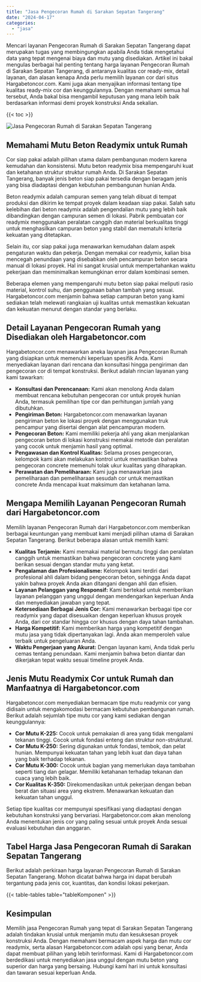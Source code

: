 ```yaml
---
title: "Jasa Pengecoran Rumah di Sarakan Sepatan Tangerang"
date: "2024-04-17"
categories: 
  - "jasa"
---
```



Mencari layanan Pengecoran Rumah di Sarakan Sepatan Tangerang dapat merupakan tugas yang membingungkan apabila Anda tidak mengetahui data yang tepat mengenai biaya dan mutu yang disediakan. Artikel ini bakal mengulas berbagai hal penting tentang harga layanan Pengecoran Rumah di Sarakan Sepatan Tangerang, di antaranya kualitas cor ready-mix, detail layanan, dan alasan kenapa Anda perlu memilih layanan cor dari situs Hargabetoncor.com. Kami juga akan menyajikan informasi tentang tipe kualitas ready-mix cor dan keunggulannya. Dengan memahami semua hal tersebut, Anda bakal bisa mengambil keputusan yang mana lebih baik berdasarkan informasi demi proyek konstruksi Anda sekalian.

{{< toc >}}

![Jasa Pengecoran Rumah di Sarakan Sepatan Tangerang](https://hargareadymixid.github.io/hbc/readymix-hbc%20(7).png)

## Memahami Mutu Beton Readymix untuk Rumah

Cor siap pakai adalah pilihan utama dalam pembangunan modern karena kemudahan dan konsistensi. Mutu beton readymix bisa mempengaruhi kuat dan ketahanan struktur struktur rumah Anda. Di Sarakan Sepatan Tangerang, banyak jenis beton siap pakai tersedia dengan beragam jenis yang bisa diadaptasi dengan kebutuhan pembangunan hunian Anda.

Beton readymix adalah campuran semen yang telah dibuat di tempat produksi dan dikirim ke tempat proyek dalam keadaan siap pakai. Salah satu kelebihan dari beton readymix adalah pengendalian mutu yang lebih baik dibandingkan dengan campuran semen di lokasi. Pabrik pembuatan cor readymix menggunakan peralatan canggih dan material berkualitas tinggi untuk menghasilkan campuran beton yang stabil dan mematuhi kriteria kekuatan yang ditetapkan.

Selain itu, cor siap pakai juga menawarkan kemudahan dalam aspek pengaturan waktu dan pekerja. Dengan memakai cor readymix, kalian bisa mencegah penundaan yang disebabkan oleh pencampuran beton secara manual di lokasi proyek. Hal ini sangat krusial untuk mempertahankan waktu pekerjaan dan meminimalkan kemungkinan error dalam kombinasi semen.

Beberapa elemen yang mempengaruhi mutu beton siap pakai meliputi rasio material, kontrol suhu, dan penggunaan bahan tambah yang sesuai. Hargabetoncor.com menjamin bahwa setiap campuran beton yang kami sediakan telah melewati rangkaian uji kualitas untuk memastikan kekuatan dan kekuatan menurut dengan standar yang berlaku.

## Detail Layanan Pengecoran Rumah yang Disediakan oleh Hargabetoncor.com

Hargabetoncor.com menawarkan aneka layanan jasa Pengecoran Rumah yang disiapkan untuk memenuhi keperluan spesifik Anda. Kami menyediakan layanan dari rencana dan konsultasi hingga pengiriman dan pengecoran cor di tempat konstruksi. Berikut adalah rincian layanan yang kami tawarkan:

- **Konsultasi dan Perencanaan:** Kami akan menolong Anda dalam membuat rencana kebutuhan pengecoran cor untuk proyek hunian Anda, termasuk pemilihan tipe cor dan perhitungan jumlah yang dibutuhkan.
- **Pengiriman Beton:** Hargabetoncor.com menawarkan layanan pengiriman beton ke lokasi proyek dengan menggunakan truk pencampur yang disertai dengan alat pencampuran modern.
- **Pengecoran Beton:** Kami memiliki pekerja ahli yang akan menjalankan pengecoran beton di lokasi konstruksi memakai metode dan peralatan yang cocok untuk menjamin hasil yang optimal.
- **Pengawasan dan Kontrol Kualitas:** Selama proses pengecoran, kelompok kami akan melakukan kontrol untuk memastikan bahwa pengecoran concrete memenuhi tolak ukur kualitas yang diharapkan.
- **Perawatan dan Pemeliharaan:** Kami juga menawarkan jasa pemeliharaan dan pemeliharaan sesudah cor untuk memastikan concrete Anda mencapai kuat maksimum dan ketahanan lama.

## Mengapa Memilih Layanan Pengecoran Rumah dari Hargabetoncor.com

Memilih layanan Pengecoran Rumah dari Hargabetoncor.com memberikan berbagai keuntungan yang membuat kami menjadi pilihan utama di Sarakan Sepatan Tangerang. Berikut beberapa alasan untuk memilih kami:

- **Kualitas Terjamin:** Kami memakai material bermutu tinggi dan peralatan canggih untuk memastikan bahwa pengecoran concrete yang kami berikan sesuai dengan standar mutu yang ketat.
- **Pengalaman dan Profesionalisme:** Kelompok kami terdiri dari profesional ahli dalam bidang pengecoran beton, sehingga Anda dapat yakin bahwa proyek Anda akan ditangani dengan ahli dan efisien.
- **Layanan Pelanggan yang Responsif:** Kami bertekad untuk memberikan layanan pelanggan yang unggul dengan mendengarkan keperluan Anda dan menyediakan jawaban yang tepat.
- **Ketersediaan Berbagai Jenis Cor:** Kami menawarkan berbagai tipe cor readymix yang dapat disesuaikan dengan keperluan khusus proyek Anda, dari cor standar hingga cor khusus dengan daya tahan tambahan.
- **Harga Kompetitif:** Kami memberikan harga yang kompetitif dengan mutu jasa yang tidak dipertanyakan lagi. Anda akan memperoleh value terbaik untuk pengeluaran Anda.
- **Waktu Pengerjaan yang Akurat:** Dengan layanan kami, Anda tidak perlu cemas tentang penundaan. Kami menjamin bahwa beton diantar dan dikerjakan tepat waktu sesuai timeline proyek Anda.

## Jenis Mutu Readymix Cor untuk Rumah dan Manfaatnya di Hargabetoncor.com

Hargabetoncor.com menyediakan bermacam tipe mutu readymix cor yang didisain untuk mengakomodasi bermacam kebutuhan pembangunan rumah. Berikut adalah sejumlah tipe mutu cor yang kami sediakan dengan keunggulannya:

- **Cor Mutu K-225:** Cocok untuk pemakaian di area yang tidak mengalami tekanan tinggi. Cocok untuk fondasi enteng dan struktur non-struktural.
- **Cor Mutu K-250:** Sering digunakan untuk fondasi, tembok, dan pelat hunian. Mempunyai kekuatan tahan yang lebih kuat dan daya tahan yang baik terhadap tekanan.
- **Cor Mutu K-300:** Cocok untuk bagian yang memerlukan daya tambahan seperti tiang dan gelagar. Memiliki ketahanan terhadap tekanan dan cuaca yang lebih baik.
- **Cor Kualitas K-350:** Direkomendasikan untuk pekerjaan dengan beban berat dan situasi area yang ekstrem. Menawarkan kekuatan dan kekuatan tahan unggul.

Setiap tipe kualitas cor mempunyai spesifikasi yang diadaptasi dengan kebutuhan konstruksi yang bervariasi. Hargabetoncor.com akan menolong Anda menentukan jenis cor yang paling sesuai untuk proyek Anda sesuai evaluasi kebutuhan dan anggaran.

## Tabel Harga Jasa Pengecoran Rumah di Sarakan Sepatan Tangerang

Berikut adalah perkiraan harga layanan Pengecoran Rumah di Sarakan Sepatan Tangerang. Mohon dicatat bahwa harga ini dapat berubah tergantung pada jenis cor, kuantitas, dan kondisi lokasi pekerjaan.

{{< table-tables table="tableKomponen" >}}

## Kesimpulan

Memilih jasa Pengecoran Rumah yang tepat di Sarakan Sepatan Tangerang adalah tindakan krusial untuk menjamin mutu dan kesuksesan proyek konstruksi Anda. Dengan memahami bermacam aspek harga dan mutu cor readymix, serta alasan Hargabetoncor.com adalah opsi yang benar, Anda dapat membuat pilihan yang lebih terinformasi. Kami di Hargabetoncor.com berdedikasi untuk menyediakan jasa unggul dengan mutu beton yang superior dan harga yang bersaing. Hubungi kami hari ini untuk konsultasi dan tawaran sesuai keperluan Anda.
